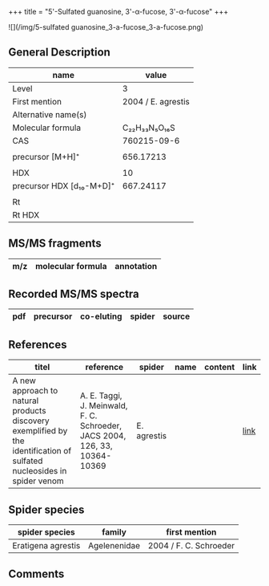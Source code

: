 +++
title = "5'-Sulfated guanosine, 3'-α-fucose, 3'-α-fucose"
+++

![](/img/5-sulfated guanosine_3-a-fucose_3-a-fucose.png)
## General Description

| name                     | value              |
|--------------------------|--------------------|
| Level                    | 3                  |
| First mention            | 2004 / E. agrestis |
| Alternative name(s)      |                    |
| Molecular formula        | C₂₂H₃₃N₅O₁₆S       |
| CAS                      | 760215-09-6        |
|                          |                    |
| precursor  [M+H]⁺        | 656.17213          |
|                          |                    |
| HDX                      | 10                 |
| precursor HDX [d₁₀-M+D]⁺ | 667.24117          |
|                          |                    |
| Rt                       |                    |
| Rt HDX                   |                    |



## MS/MS fragments

| m/z       | molecular formula | annotation      |
|-----------|-------------------|-----------------|


## Recorded MS/MS spectra

| pdf | precursor | co-eluting | spider             | source                       |
|-----|-----------|------------|--------------------|------------------------------|



## References

| titel                                                                                                                  | reference                                                                  | spider      | name | content | link                                           |
|------------------------------------------------------------------------------------------------------------------------|----------------------------------------------------------------------------|-------------|------|---------|------------------------------------------------|
| A new approach to natural products discovery exemplified by the identification of sulfated nucleosides in spider venom | A. E. Taggi, J. Meinwald, F. C. Schroeder, JACS 2004, 126, 33, 10364-10369 | E. agrestis |      |         | [link](https://pubs.acs.org/doi/abs/10.1021/ja047416n) |


## Spider species

| spider species     | family       | first mention          |
|--------------------|--------------|------------------------|
| Eratigena agrestis | Agelenenidae | 2004 / F. C. Schroeder |

## Comments